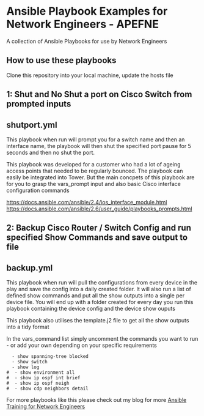# Ansible Playbook Examples for Network Engineers - APEFNE

A collection of Ansible Playbooks for use by Network Engineers 

## How to use these playbooks

Clone this repository into your local machine, update the hosts file 

## 1: Shut and No Shut a port on Cisco Switch from prompted inputs 

## shutport.yml 

This playbook when run will prompt you for a switch name and then an interface name, the playbook will then shut the specified port pause for 5 seconds and then no shut the port. 

This playbook was developed for a customer who had a lot of ageing access points that needed to be regularly bounced. The playbook can easily be integrated into Tower. But the main concpets of this playbook are for you to grasp the vars_prompt input and also basic Cisco interface configuration commands 

https://docs.ansible.com/ansible/2.4/ios_interface_module.html
https://docs.ansible.com/ansible/2.6/user_guide/playbooks_prompts.html

## 2: Backup Cisco Router / Switch Config and run specified Show Commands and save output to file 

## backup.yml 

This playbook when run will pull the configurations from every device in the play and save the config into a daily created folder. It will also run a list of defined show commands and put all the show outputs into a single per device file. 
You will end up with a folder created for every day you run this playbook containing the device config and the device show ouputs 

This playbook also utilises the template.j2 file to get all the show outputs into a tidy format

In the vars_command list simply uncomment the commands you want to run - or add your own depending on your specific requirements

      - show spanning-tree blocked
      - show switch
      - show log
    #  - show environment all
    #  - show ip ospf int brief 
    #  - show ip ospf neigh 
    #  - show cdp neighbors detail


For more playbooks like this please check out my blog for more <a href="https://www.rogerperkin.co.uk/network-automation/ansible/">Ansible Training for Network Engineers </a>







